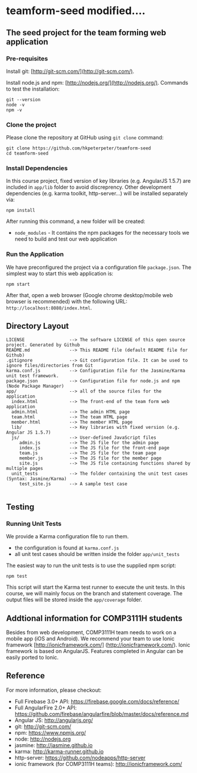 # teamform-seed modified....
## The seed project for the team forming web application

### Pre-requisites

Install git: [http://git-scm.com/](http://git-scm.com/).

Install node.js and npm: [http://nodejs.org/](http://nodejs.org/).
Commands to test the installation:

```
git --version
node -v
npm -v
```

### Clone the project

Please clone the repository at GitHub using `git clone` command:

```
git clone https://github.com/hkpeterpeter/teamform-seed
cd teamform-seed
```

### Install Dependencies
 
In this course project, fixed version of key libraries (e.g. AngularJS 1.5.7) are included in `app/lib` folder to avoid discreprency. Other development dependencies (e.g. karma toolkit, http-server...) will be installed separately via:

```
npm install
```

After running this command, a new folder will be created:

* `node_modules` - It contains the npm packages for the necessary tools we need to build and test our web application

### Run the Application

We have preconfigured the project via a configuration file `package.json`. The simplest way to start this web application is:

```
npm start
```

After that, open a web browser (Google chrome desktop/mobile web browser is recommended) with the following URL: `http://localhost:8080/index.html`.


## Directory Layout

```
LICENSE                 --> The software LICENSE of this open source project. Generated by Github
README.md               --> This README file (default README file for Github)
.gitignore              --> Git configuration file. It can be used to ignore files/directories from Git 
karma.conf.js           --> Configuration file for the Jasmine/Karma unit test framework. 
package.json            --> Configuration file for node.js and npm (Node Package Manager)
app/                    --> all of the source files for the application
  index.html            --> The front-end of the team form web application
  admin.html            --> The admin HTML page
  team.html             --> The team HTML page
  member.html           --> The member HTML page
  lib/                  --> Key libraries with fixed version (e.g. Angular JS 1.5.7) 
  js/                   --> User-defined JavaScript files
     admin.js           --> The JS file for the admin page
     index.js           --> The JS file for the front-end page
     team.js            --> The JS file for the team page
     member.js          --> The JS file for the member page
     site.js            --> The JS file containing functions shared by multiple pages
  unit_tests            --> The folder containing the unit test cases (Syntax: Jasmine/Karma)
     test_site.js       --> A sample test case
  
```

## Testing

### Running Unit Tests

 We provide a Karma configuration file to run them.

* the configuration is found at `karma.conf.js`
* all unit test cases should be written inside the folder `app/unit_tests`

The easiest way to run the unit tests is to use the supplied npm script:

```
npm test
```

This script will start the Karma test runner to execute the unit tests. 
In this course, we will mainly focus on the branch and statement coverage. 
The output files will be stored inside the `app/coverage` folder. 

## Addtional information for COMP3111H students

Besides from web development, COMP3111H team needs to work on a mobile app (iOS and Android). We recommend your team to use Ionic framework [http://ionicframework.com/] (http://ionicframework.com/). Ionic framework is based on AngularJS. Features completed in Angular can be easily ported to Ionic.   

## Reference

For more information, please checkout:

* Full Firebase 3.0+ API: https://firebase.google.com/docs/reference/
* Full AngularFire 2.0+ API: https://github.com/firebase/angularfire/blob/master/docs/reference.md
* Angular JS: http://angularjs.org/
* git: http://git-scm.com/
* npm: https://www.npmjs.org/
* node: http://nodejs.org
* jasmine: http://jasmine.github.io
* karma: http://karma-runner.github.io
* http-server: https://github.com/nodeapps/http-server
* ionic framework (for COMP3111H teams): http://ionicframework.com/
